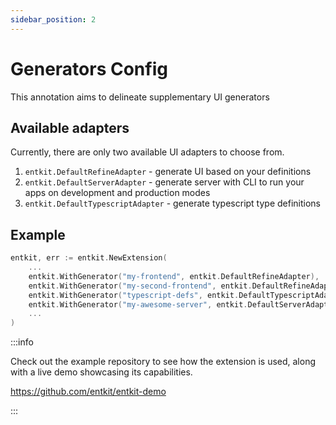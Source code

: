 ```yaml
---
sidebar_position: 2
---
```


# Generators Config

This annotation aims to delineate supplementary UI generators

## Available adapters

Currently, there are only two available UI adapters to choose from.

1. `entkit.DefaultRefineAdapter` - generate UI based on your definitions
2. `entkit.DefaultServerAdapter` - generate server with CLI to run your apps on development and production modes
3. `entkit.DefaultTypescriptAdapter` - generate typescript type definitions

## Example

```go title="entc.go"
entkit, err := entkit.NewExtension(
	...
    entkit.WithGenerator("my-frontend", entkit.DefaultRefineAdapter),
    entkit.WithGenerator("my-second-frontend", entkit.DefaultRefineAdapter, entkit.TargetPath(filepath.Join("other-refine-project-root/project"))),
    entkit.WithGenerator("typescript-defs", entkit.DefaultTypescriptAdapter),
    entkit.WithGenerator("my-awesome-server", entkit.DefaultServerAdapter),
    ...
)
```

:::info

Check out the example repository to see how the extension is used, along with a live demo showcasing its capabilities.

https://github.com/entkit/entkit-demo

:::